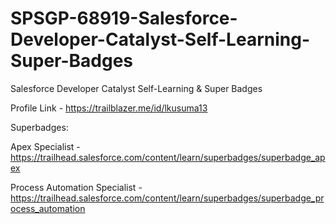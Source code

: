 # SPSGP-68919-Salesforce-Developer-Catalyst-Self-Learning-Super-Badges
Salesforce Developer Catalyst Self-Learning &amp; Super Badges

Profile Link - https://trailblazer.me/id/lkusuma13

Superbadges:

Apex Specialist - https://trailhead.salesforce.com/content/learn/superbadges/superbadge_apex

Process Automation Specialist - https://trailhead.salesforce.com/content/learn/superbadges/superbadge_process_automation
